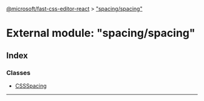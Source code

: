 [@microsoft/fast-css-editor-react](../README.md) > ["spacing/spacing"](../modules/_spacing_spacing_.md)

# External module: "spacing/spacing"

## Index

### Classes

* [CSSSpacing](../classes/_spacing_spacing_.cssspacing.md)

---

